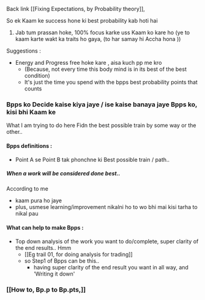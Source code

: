 Back link 
[[Fixing Expectations, by Probability theory]], 



So ek Kaam ke success hone ki best probability kab hoti hai 

1. Jab tum prassan hoke, 100% focus karke uss Kaam ko kare ho (ye to kaam karte wakt ka traits ho gaya, (to har samay hi Accha hona ))

Suggestions : 

- Energy and Progress free hoke kare , aisa kuch pp me kro 
	- (Because, not every time this body mind is in its best of the best condition) 
	- It's just the time you spend with the bpps best probability points that counts 


### Bpps ko Decide kaise kiya jaye / ise kaise banaya jaye Bpps ko, kisi bhi Kaam ke 


What I am trying to do here 
Fidn the best possible train by some way or the other.. 
#### Bpps definitions : 
- Point A se Point B tak phonchne ki Best possible train / path.. 


##### When a work will be considered done best.. 
According to me 
- kaam pura ho jaye 
- plus, usmese learning/improvement nikalni ho to wo bhi mai kisi tarha to nikal pau 


#### What can help to make Bpps : 

- Top down analysis of the work you want to do/complete, super clarity of the end results.. Hmm 
	- [[Eg trail 01, for doing analysis for trading]]
	- so Step1 of Bpps can be this.. 
		- having super clarity of the end result you want in all way, and 'Writing it down'




### [[How to, Bp.p to Bp.pts,]]